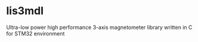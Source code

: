 # lis3mdl
 Ultra-low power high performance 3-axis magnetometer library written in C for STM32 environment
